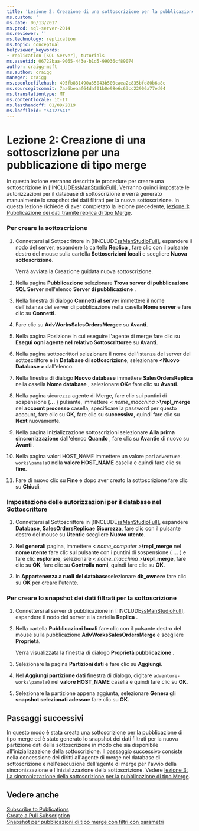 ```yaml
---
title: 'Lezione 2: Creazione di una sottoscrizione per la pubblicazione di tipo Merge | Microsoft Docs'
ms.custom: ''
ms.date: 06/13/2017
ms.prod: sql-server-2014
ms.reviewer: ''
ms.technology: replication
ms.topic: conceptual
helpviewer_keywords:
- replication [SQL Server], tutorials
ms.assetid: 06722baa-9065-443e-b1d5-99036cf89074
author: craigg-msft
ms.author: craigg
manager: craigg
ms.openlocfilehash: 495fb831490a35043b500caea2c835bfd80b6a8c
ms.sourcegitcommit: 7aa6beaaf64daf01b0e98e6c63cc22906a77ed04
ms.translationtype: MT
ms.contentlocale: it-IT
ms.lasthandoff: 01/09/2019
ms.locfileid: "54127541"
---
```

# <a name="lesson-2-creating-a-subscription-to-the-merge-publication"></a>Lezione 2: Creazione di una sottoscrizione per una pubblicazione di tipo merge
  In questa lezione verranno descritte le procedure per creare una sottoscrizione in [!INCLUDE[ssManStudioFull](../../includes/ssmanstudiofull-md.md)]. Verranno quindi impostate le autorizzazioni per il database di sottoscrizione e verrà generato manualmente lo snapshot dei dati filtrati per la nuova sottoscrizione. In questa lezione richiede di aver completato la lezione precedente, [lezione 1: Pubblicazione dei dati tramite replica di tipo Merge](lesson-1-publishing-data-using-merge-replication.md).  
  
### <a name="to-create-the-subscription"></a>Per creare la sottoscrizione  
  
1.  Connettersi al Sottoscrittore in [!INCLUDE[ssManStudioFull](../../includes/ssmanstudiofull-md.md)], espandere il nodo del server, espandere la cartella **Replica** , fare clic con il pulsante destro del mouse sulla cartella **Sottoscrizioni locali** e scegliere **Nuova sottoscrizione**.  
  
     Verrà avviata la Creazione guidata nuova sottoscrizione.  
  
2.  Nella pagina **Pubblicazione** selezionare **Trova server di pubblicazione SQL Server** nell'elenco **Server di pubblicazione** .  
  
3.  Nella finestra di dialogo **Connetti al server** immettere il nome dell'istanza del server di pubblicazione nella casella **Nome server** e fare clic su **Connetti**.  
  
4.  Fare clic su **AdvWorksSalesOrdersMerge**e su **Avanti**.  
  
5.  Nella pagina Posizione in cui eseguire l'agente di merge fare clic su **Esegui ogni agente nel relativo Sottoscrittore**e su **Avanti**.  
  
6.  Nella pagina sottoscrittori selezionare il nome dell'istanza del server del sottoscrittore e in **Database di sottoscrizione**, selezionare  **\<Nuovo Database >** dall'elenco.  
  
7.  Nella finestra di dialogo **Nuovo database** immettere **SalesOrdersReplica** nella casella **Nome database** , selezionare **OK**e fare clic su **Avanti**.  
  
8.  Nella pagina sicurezza agente di Merge, fare clic sui puntini di sospensione (**...** ) pulsante, immettere \< _nome_macchina >_**\repl_merge** nel **account processo** casella, specificare la password per questo account, fare clic su **OK**, fare clic su **successiva**, quindi fare clic su **Next** nuovamente.  
  
9. Nella pagina Inizializzazione sottoscrizioni selezionare **Alla prima sincronizzazione** dall'elenco **Quando** , fare clic su **Avanti**e di nuovo su **Avanti** .  
  
10. Nella pagina valori HOST_NAME immettere un valore pari `adventure-works\pamela0` nella **valore HOST_NAME** casella e quindi fare clic su **fine**.  
  
11. Fare di nuovo clic su **Fine** e dopo aver creato la sottoscrizione fare clic su **Chiudi**.  
  
### <a name="setting-database-permissions-at-the-subscriber"></a>Impostazione delle autorizzazioni per il database nel Sottoscrittore  
  
1.  Connettersi al Sottoscrittore in [!INCLUDE[ssManStudioFull](../../includes/ssmanstudiofull-md.md)], espandere **Database**, **SalesOrdersReplica**e **Sicurezza**, fare clic con il pulsante destro del mouse su **Utenti**e scegliere **Nuovo utente**.  
  
2.  Nel **generali** pagina, immettere \< _nome_computer >_**\repl_merge** nel **nome utente** fare clic sul pulsante con i puntini di sospensione ( **...** ) e fare clic **esplorare**, selezionare \< _nome_macchina >_**\repl_merge**, fare clic su **OK**, fare clic su **Controlla nomi**, quindi fare clic su **OK**.  
  
3.  In **Appartenenza a ruoli del database**selezionare **db_owner**e fare clic su **OK** per creare l'utente.  
  
### <a name="to-create-the-filtered-data-snapshot-for-the-subscription"></a>Per creare lo snapshot dei dati filtrati per la sottoscrizione  
  
1.  Connettersi al server di pubblicazione in [!INCLUDE[ssManStudioFull](../../includes/ssmanstudiofull-md.md)], espandere il nodo del server e la cartella **Replica** .  
  
2.  Nella cartella **Pubblicazioni locali** fare clic con il pulsante destro del mouse sulla pubblicazione **AdvWorksSalesOrdersMerge** e scegliere **Proprietà**.  
  
     Verrà visualizzata la finestra di dialogo **Proprietà pubblicazione** .  
  
3.  Selezionare la pagina **Partizioni dati** e fare clic su **Aggiungi**.  
  
4.  Nel **Aggiungi partizione dati** finestra di dialogo, digitare `adventure-works\pamela0` nel **valore HOST_NAME** casella e quindi fare clic su **OK**.  
  
5.  Selezionare la partizione appena aggiunta, selezionare **Genera gli snapshot selezionati adesso**e fare clic su **OK**.  
  
## <a name="next-steps"></a>Passaggi successivi  
 In questo modo è stata creata una sottoscrizione per la pubblicazione di tipo merge ed è stato generato lo snapshot dei dati filtrati per la nuova partizione dati della sottoscrizione in modo che sia disponibile all'inizializzazione della sottoscrizione. Il passaggio successivo consiste nella concessione dei diritti all'agente di merge nel database di sottoscrizione e nell'esecuzione dell'agente di merge per l'avvio della sincronizzazione e l'inizializzazione della sottoscrizione. Vedere [lezione 3: La sincronizzazione della sottoscrizione per la pubblicazione di tipo Merge](lesson-3-synchronizing-the-subscription-to-the-merge-publication.md).  
  
## <a name="see-also"></a>Vedere anche  
 [Subscribe to Publications](subscribe-to-publications.md)   
 [Create a Pull Subscription](create-a-pull-subscription.md)   
 [Snapshot per pubblicazioni di tipo merge con filtri con parametri](snapshots-for-merge-publications-with-parameterized-filters.md)  
  
  
